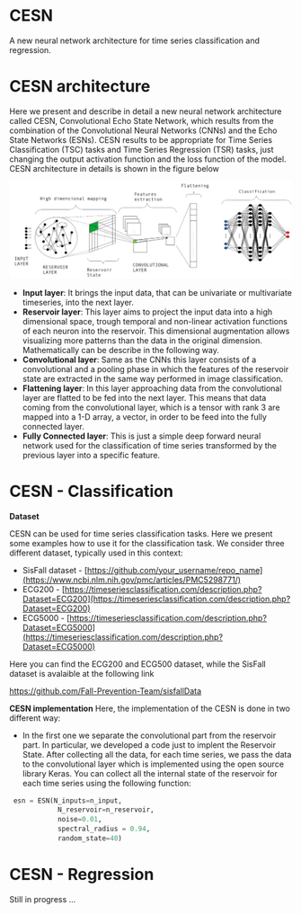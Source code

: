 # CESN
A new neural network architecture for time series classification and regression. 

# CESN architecture
Here we present and describe in detail a new neural network architecture called CESN, Convolutional Echo State Network, which results from the combination of the Convolutional Neural Networks (CNNs) and the Echo State Networks (ESNs). CESN results to be appropriate for Time Series Classification (TSC) tasks and Time Series Regression (TSR) tasks, just changing the output activation function and the loss function of the model. 
CESN architecture in details is shown in the figure below 

<img src="images/cesn.png" alt="cesn_architecture" width="650"/>

* **Input layer**: It brings the input data, that can be univariate or multivariate timeseries, into the next layer.
* **Reservoir layer**: This layer aims to project the input data into a high dimensional space, trough temporal and non-linear activation functions of each neuron into the reservoir. This dimensional augmentation allows visualizing more patterns than the data in the original dimension. Mathematically can be describe in the following way.
* **Convolutional layer**: Same as the CNNs this layer consists of a convolutional and a pooling phase in which the features of the reservoir state are extracted in the same way performed  in  image classification.
* **Flattening layer**: In this layer approaching data from the convolutional layer are flatted to be fed into the next layer. This means that data coming from the convolutional layer, which is a tensor with rank 3 are mapped into a 1-D array, a vector, in order to be feed into the fully connected layer.
* **Fully Connected layer**: This is just a simple deep forward neural network used for the classification of time series transformed by the previous layer into a specific feature.

# CESN - Classification

**Dataset**

CESN can be used for time series classification tasks. Here we present some examples how to use it for the classification task. 
We consider three different dataset, typically used in this context:
* SisFall dataset - [https://github.com/your_username/repo_name](https://www.ncbi.nlm.nih.gov/pmc/articles/PMC5298771/)
* ECG200 - [https://timeseriesclassification.com/description.php?Dataset=ECG200](https://timeseriesclassification.com/description.php?Dataset=ECG200)
* ECG5000 - [https://timeseriesclassification.com/description.php?Dataset=ECG5000](https://timeseriesclassification.com/description.php?Dataset=ECG5000)

Here you can find the ECG200 and ECG500 dataset, while the SisFall dataset is avalaible at the following link

https://github.com/Fall-Prevention-Team/sisfallData

**CESN implementation**
Here, the implementation of the CESN is done in two different way:

* In the first one we separate the convolutional part from the reservoir part. In particular, we developed a code just to implent the Reservoir State. After collecting all the data, for each time series, we pass the data to the convolutional layer which is implemented using the open source library Keras. 
You can collect all the internal state of the reservoir for each time series using the following function:

```python
 esn = ESN(N_inputs=n_input,
            N_reservoir=n_reservoir,
            noise=0.01,
            spectral_radius = 0.94,
            random_state=40)
```


# CESN - Regression

Still in progress ...


